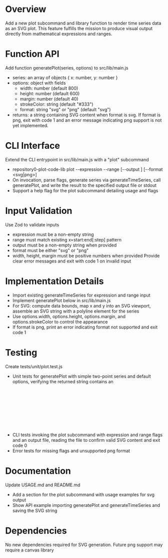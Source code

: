 # Overview
Add a new plot subcommand and library function to render time series data as an SVG plot. This feature fulfills the mission to produce visual output directly from mathematical expressions and ranges.

# Function API
Add function generatePlot(series, options) to src/lib/main.js
- series: an array of objects { x: number, y: number }
- options: object with fields
  - width: number (default 800)
  - height: number (default 600)
  - margin: number (default 40)
  - strokeColor: string (default "#333")
  - format: string "svg" or "png" (default "svg")
- returns: a string containing SVG content when format is svg. If format is png, exit with code 1 and an error message indicating png support is not yet implemented.

# CLI Interface
Extend the CLI entrypoint in src/lib/main.js with a "plot" subcommand
- repository0-plot-code-lib plot --expression <expression> --range <range> [--output <path>] [--format <svg|png>]
- On invocation, parse flags, generate series via generateTimeSeries, call generatePlot, and write the result to the specified output file or stdout
- Support a help flag for the plot subcommand detailing usage and flags

# Input Validation
Use Zod to validate inputs
- expression must be a non-empty string
- range must match existing x=start:end[:step] pattern
- output must be a non-empty string when provided
- format must be either "svg" or "png"
- width, height, margin must be positive numbers when provided
Provide clear error messages and exit with code 1 on invalid input

# Implementation Details
- Import existing generateTimeSeries for expression and range input
- Implement generatePlot below in src/lib/main.js
- For SVG: compute data bounds, map x and y into an SVG viewport, assemble an SVG string with a polyline element for the series
- Use options.width, options.height, options.margin, and options.strokeColor to control the appearance
- If format is png, print an error indicating format not supported and exit code 1

# Testing
Create tests/unit/plot.test.js
- Unit tests for generatePlot with simple two-point series and default options, verifying the returned string contains an <svg> element and correct viewBox
- CLI tests invoking the plot subcommand with expression and range flags and an output file, reading the file to confirm valid SVG content and exit code 0
- Error tests for missing flags and unsupported png format

# Documentation
Update USAGE.md and README.md
- Add a section for the plot subcommand with usage examples for svg output
- Show API example importing generatePlot and generateTimeSeries and saving the SVG string

# Dependencies
No new dependencies required for SVG generation. Future png support may require a canvas library